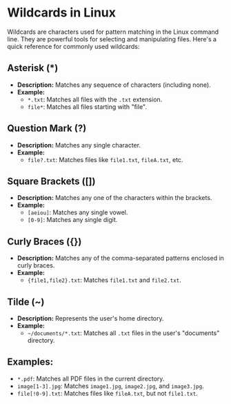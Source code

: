 # Wildcards in Linux

Wildcards are characters used for pattern matching in the Linux command line. They are powerful tools for selecting and manipulating files. Here's a quick reference for commonly used wildcards:

## Asterisk (*)

- **Description:** Matches any sequence of characters (including none).
- **Example:** 
  - `*.txt`: Matches all files with the `.txt` extension.
  - `file*`: Matches all files starting with "file".

## Question Mark (?)

- **Description:** Matches any single character.
- **Example:**
  - `file?.txt`: Matches files like `file1.txt`, `fileA.txt`, etc.

## Square Brackets ([])

- **Description:** Matches any one of the characters within the brackets.
- **Example:**
  - `[aeiou]`: Matches any single vowel.
  - `[0-9]`: Matches any single digit.

## Curly Braces ({})

- **Description:** Matches any of the comma-separated patterns enclosed in curly braces.
- **Example:**
  - `{file1,file2}.txt`: Matches `file1.txt` and `file2.txt`.

## Tilde (~)

- **Description:** Represents the user's home directory.
- **Example:**
  - `~/documents/*.txt`: Matches all `.txt` files in the user's "documents" directory.

## Examples:

- `*.pdf`: Matches all PDF files in the current directory.
- `image[1-3].jpg`: Matches `image1.jpg`, `image2.jpg`, and `image3.jpg`.
- `file[!0-9].txt`: Matches files like `fileA.txt`, but not `file1.txt`.
